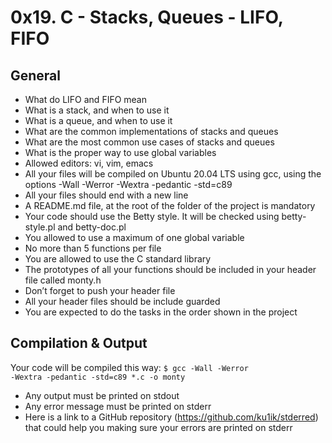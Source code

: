 # 0x19. C - Stacks, Queues - LIFO, FIFO

## General
-	What do LIFO and FIFO mean
-	What is a stack, and when to use it
-	What is a queue, and when to use it
-	What are the common implementations of stacks and queues
-	What are the most common use cases of stacks and queues
-	What is the proper way to use global variables
-	Allowed editors: vi, vim, emacs
-	All your files will be compiled on Ubuntu 20.04 LTS using gcc, using the options -Wall -Werror -Wextra -pedantic -std=c89
-	All your files should end with a new line
-	A README.md file, at the root of the folder of the project is mandatory
-	Your code should use the Betty style. It will be checked using betty-style.pl and betty-doc.pl
-	You allowed to use a maximum of one global variable
-	No more than 5 functions per file
-	You are allowed to use the C standard library
-	The prototypes of all your functions should be included in your header file called monty.h
-	Don’t forget to push your header file
-	All your header files should be include guarded
-	You are expected to do the tasks in the order shown in the project

## Compilation & Output
Your code will be compiled this way:
<code>$ gcc -Wall -Werror -Wextra -pedantic -std=c89 *.c -o monty</code>
-	Any output must be printed on stdout
-	Any error message must be printed on stderr
-	Here is a link to a GitHub repository (https://github.com/ku1ik/stderred) that could help you making sure your errors are printed on stderr

